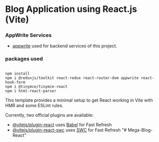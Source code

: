 # Blog Application using React.js (Vite)

### AppWrite Services

- [appwrite](https://cloud.appwrite.io/console/project-66855cbb0005262a7099/overview/platforms) used for backend services of this project.

### packages used

```

npm install
npm i @reduxjs/toolkit react-redux react-router-dom appwrite react-hook-form
npm i @tinymce/tinymce-react
npm i html-react-parser

```

This template provides a minimal setup to get React working in Vite with HMR and some ESLint rules.

Currently, two official plugins are available:

- [@vitejs/plugin-react](https://github.com/vitejs/vite-plugin-react/blob/main/packages/plugin-react/README.md) uses [Babel](https://babeljs.io/) for Fast Refresh
- [@vitejs/plugin-react-swc](https://github.com/vitejs/vite-plugin-react-swc) uses [SWC](https://swc.rs/) for Fast Refresh
  "# Mega-Blog-React"
